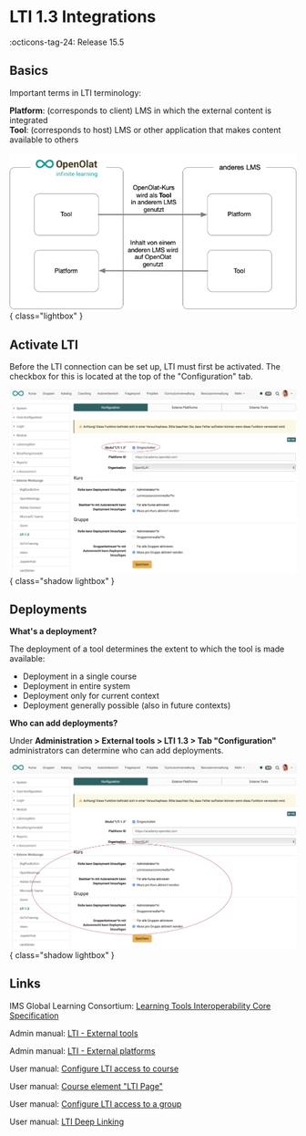 # LTI 1.3 Integrations

:octicons-tag-24: Release 15.5

## Basics

Important terms in LTI terminology:

**Platform**: (corresponds to client) LMS in which the external content is integrated <br>
**Tool**: (corresponds to host) LMS or other application that makes content available to others

![LTI_share_groups_platform_tool_v1_de.png](assets/LTI_platform_tool_v1_de.png){ class="lightbox" }

## Activate LTI

Before the LTI connection can be set up, LTI must first be activated. The checkbox for this is located at the top of the "Configuration" tab.

![LTI_admin_config_v1_de.png](assets/LTI_admin_config_v1_de.png){ class="shadow lightbox" }

## Deployments

**What's a deployment?**

The deployment of a tool determines the extent to which the tool is made available:

* Deployment in a single course
* Deployment in entire system
* Deployment only for current context
* Deployment generally possible (also in future contexts)

**Who can add deployments?**

Under **Administration > External tools > LTI 1.3 > Tab "Configuration"** administrators can determine who can add deployments.

![LTI_admin_deploy_v1_de.png](assets/LTI_admin_deploy_v1_de.png){ class="shadow lightbox" }


## Links

IMS Global Learning Consortium: [Learning Tools Interoperability Core Specification](http://www.imsglobal.org/spec/lti/v1p3/)

Admin manual: [LTI - External tools](../administration/LTI_External_tools.md)

Admin manual: [LTI - External platforms](../administration/LTI_External_platforms.md)

User manual: [Configure LTI access to course](../../manual_user/learningresources/LTI_Share_courses.md)

User manual: [Course element "LTI Page"](../../manual_user/learningresources/Course_Element_LTI_Page.md)

User manual: [Configure LTI access to a group](../../manual_user/groups/LTI_Share_groups.md)

User manual: [LTI Deep Linking](../../manual_user/groups/LTI_Deeplinking.md)


